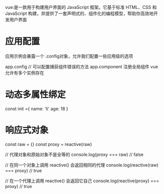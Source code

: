 vue:是一款用于构建用户界面的 JavaScript 框架。它基于标准 HTML、CSS 和 JavaScript 构建，并提供了一套声明式的、组件化的编程模型，帮助你高效地开发用户界面

# 应用配置

应用示例会暴露一个 .config对象，允许我们配置一些应用级的选项

app.config   // 可以配置捕获组件错误的方法
app.component 注册全局组件
vue 允许有多个实例存在

# 动态多属性绑定

const init ={
    name: 'li'
    age: 18
}
<span v-bind="init"></span>


# 响应式对象

const raw = {}
const proxy = reactive(raw)

// 代理对象和原始对象不是全等的
console.log(proxy === raw) // false


// 在同一个对象上调用 reactive() 会返回相同的代理
console.log(reactive(raw) === proxy) // true

// 在一个代理上调用 reactive() 会返回它自己
console.log(reactive(proxy) === proxy) // true
